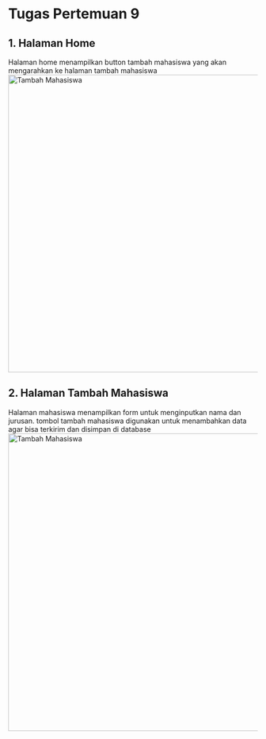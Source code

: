 # Tugas Pertemuan 9

## 1. Halaman Home
Halaman home menampilkan button tambah mahasiswa yang akan mengarahkan ke halaman tambah mahasiswa
<img src="assets/homemhs.png" alt="Tambah Mahasiswa" width="600"/>
## 2. Halaman Tambah Mahasiswa
Halaman mahasiswa menampilkan form untuk menginputkan nama dan jurusan. tombol tambah mahasiswa digunakan untuk menambahkan data agar bisa terkirim dan disimpan di database
<img src="assets/tambahmhs.png" alt="Tambah Mahasiswa" width="600"/>
